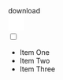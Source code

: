<label class="usa-button dd">
    <div class="dropdown-button">
        <i class="fas fa-download"></i>
        download
    </div>
    <div class="dd-icon">
        <img src="/assets/icons/expand_more_white.svg" height="32px" width="auto">
    </div>
    <input type="checkbox" class="dropdown-input">
    <ul class="dropdown-menu">
        <li>Item One</li>
        <li>Item Two</li>
        <li>Item Three</li>
    </ul>
</label>